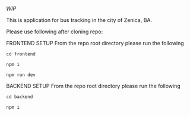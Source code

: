 *WIP*

This is application for bus tracking in the city of Zenica, BA.


Please use following after cloning repo:


FRONTEND SETUP
From the repo root directory please run the following

`cd frontend`

`npm i`

`npm run dev`

BACKEND SETUP
From the repo root directory please run the following

`cd backend`

`npm i`